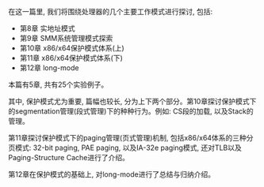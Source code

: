 在这一篇里, 我们将围绕处理器的几个主要工作模式进行探讨, 包括: 

- 第8章 实地址模式
- 第9章 SMM系统管理模式探索
- 第10章 x86/x64保护模式体系(上)
- 第11章 x86/x64保护模式体系(下)
- 第12章 long\-mode

本篇有5章, 共有25个实验例子。

其中, 保护模式尤为重要, 篇幅也较长, 分为上下两个部分。第10章探讨保护模式下的segmentation管理(段式管理)下的种种行为。例如: CS段的加载, 以及Stack的管理。

第11章探讨保护模式下的paging管理(页式管理)机制, 包括x86/x64体系的三种分页模式: 32-bit paging, PAE paging, 以及IA-32e paging模式, 还对TLB以及Paging\-Structure Cache进行了介绍。

第12章在保护模式的基础上, 对long\-mode进行了总结与归纳介绍。